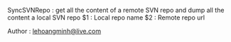 SyncSVNRepo : get all the content of a remote SVN repo and dump all the content a local SVN repo
$1 : Local repo name
$2 : Remote repo url

Author : lehoangminh@live.com

